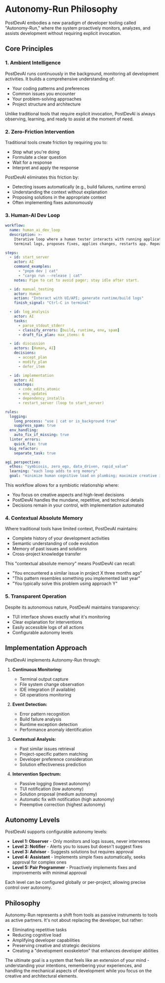 # Autonomy-Run Philosophy

PostDevAI embodies a new paradigm of developer tooling called "Autonomy-Run," where the system proactively monitors, analyzes, and assists development without requiring explicit invocation.

## Core Principles

### 1. Ambient Intelligence

PostDevAI runs continuously in the background, monitoring all development activities. It builds a comprehensive understanding of:

- Your coding patterns and preferences
- Common issues you encounter
- Your problem-solving approaches
- Project structure and architecture

Unlike traditional tools that require explicit invocation, PostDevAI is always observing, learning, and ready to assist at the moment of need.

### 2. Zero-Friction Intervention

Traditional tools create friction by requiring you to:
- Stop what you're doing
- Formulate a clear question
- Wait for a response
- Interpret and apply the response

PostDevAI eliminates this friction by:
- Detecting issues automatically (e.g., build failures, runtime errors)
- Understanding the context without explanation
- Proposing solutions in the appropriate context
- Often implementing fixes autonomously

### 3. Human-AI Dev Loop

```yaml
workflow:
  name: human_ai_dev_loop
  description: >-
    Iterative loop where a human tester interacts with running application; AI agent observes
    terminal logs, proposes fixes, applies changes, restarts app. Repeat until production ready.

steps:
  - id: start_server
    actor: AI
    command_examples:
      - "pnpm dev | cat"
      - "cargo run --release | cat"
    notes: Pipe to cat to avoid pager; stay idle after start.

  - id: manual_testing
    actor: Human
    action: "Interact with UI/API; generate runtime/build logs"
    finish_signal: "Ctrl-C in terminal"

  - id: log_analysis
    actor: AI
    tasks:
      - parse_stdout_stderr
      - classify_errors: [build, runtime, env, spam]
      - draft_fix_plan: max_items: 6

  - id: discussion
    actors: [Human, AI]
    decisions:
      - accept_plan
      - modify_plan
      - defer_item

  - id: implementation
    actor: AI
    substeps:
      - code_edits_atomic
      - env_updates
      - dependency_installs
      - restart_server (loop to start_server)

rules:
  logging:
    long_process: "use | cat or is_background true"
    suppress_spam: true
  env_handling:
    auto_fix_if_missing: true
  linter_errors:
    quick_fix: true
  big_refactor:
    separate_task: true

agi_perspective:
  ethos: "symbiosis, zero_ego, data_driven, rapid_value"
  learning: "each loop adds to org memory"
  goal: "minimize human cognitive load on plumbing; maximize creative input"
```

This workflow allows for a symbiotic relationship where:
- You focus on creative aspects and high-level decisions
- PostDevAI handles the mundane, repetitive, and technical details
- Decisions remain in your control, with implementation automated

### 4. Contextual Absolute Memory

Where traditional tools have limited context, PostDevAI maintains:

- Complete history of your development activities
- Semantic understanding of code evolution
- Memory of past issues and solutions
- Cross-project knowledge transfer

This "contextual absolute memory" means PostDevAI can recall:
- "You encountered a similar issue in project X three months ago"
- "This pattern resembles something you implemented last year"
- "You typically solve this problem using approach Y"

### 5. Transparent Operation

Despite its autonomous nature, PostDevAI maintains transparency:

- TUI interface shows exactly what it's monitoring
- Clear explanation for interventions
- Easily accessible logs of all actions
- Configurable autonomy levels

## Implementation Approach

PostDevAI implements Autonomy-Run through:

1. **Continuous Monitoring:**
   - Terminal output capture
   - File system change observation
   - IDE integration (if available)
   - Git operations monitoring

2. **Event Detection:**
   - Error pattern recognition
   - Build failure analysis
   - Runtime exception detection
   - Performance anomaly identification

3. **Contextual Analysis:**
   - Past similar issues retrieval
   - Project-specific pattern matching
   - Developer preference consideration
   - Solution effectiveness prediction

4. **Intervention Spectrum:**
   - Passive logging (lowest autonomy)
   - TUI notification (low autonomy)
   - Solution proposal (medium autonomy)
   - Automatic fix with notification (high autonomy)
   - Preemptive correction (highest autonomy)

## Autonomy Levels

PostDevAI supports configurable autonomy levels:

- **Level 1: Observer** - Only monitors and logs issues, never intervenes
- **Level 2: Notifier** - Alerts you to issues but doesn't suggest fixes
- **Level 3: Advisor** - Suggests solutions but requires approval
- **Level 4: Assistant** - Implements simple fixes automatically, seeks approval for complex ones
- **Level 5: Pair Programmer** - Proactively implements fixes and improvements with minimal approval

Each level can be configured globally or per-project, allowing precise control over autonomy.

## Philosophy

Autonomy-Run represents a shift from tools as passive instruments to tools as active partners. It's not about replacing the developer, but rather:

- Eliminating repetitive tasks
- Reducing cognitive load
- Amplifying developer capabilities
- Preserving creative and strategic decisions
- Creating a "development exoskeleton" that enhances developer abilities

The ultimate goal is a system that feels like an extension of your mind - understanding your intentions, remembering your experiences, and handling the mechanical aspects of development while you focus on the creative and architectural elements.